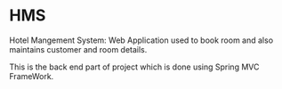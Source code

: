 # HMS
Hotel Mangement System: Web Application used to book room and also maintains customer and room details.

This is the back end part of project which is done using Spring MVC FrameWork. 
